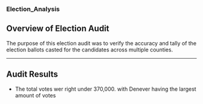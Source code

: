 ### Election_Analysis

## __Overview of Election Audit__

The purpose of this election audit was to verify the accuracy and tally of the election 
ballots casted for the candidates across multiple counties.

---

## __Audit Results__

- The total votes wer right under 370,000.
with Denever having the largest amount of votes
